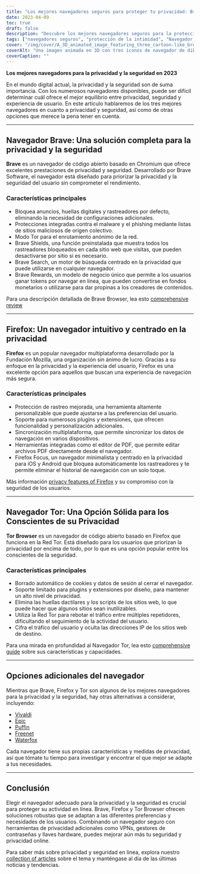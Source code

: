 ```yaml
---
title: "Los mejores navegadores seguros para proteger tu privacidad: Brave, Firefox y Tor"
date: 2023-04-09
toc: true
draft: false
description: "Descubre los mejores navegadores seguros para la protección de la privacidad, con Brave, Firefox y Tor, y conoce sus características y ventajas."
tags: ["navegadores seguros", "protección de la intimidad", "Navegador valiente", "Firefox", "Tor", "seguridad en línea", "privacidad en internet", "funciones del navegador", "Bloqueo de anuncios", "protección de seguimiento", "código abierto", "multiplataforma", "Firefox Focus", "Red Tor", "navegadores alternativos", "Vivaldi", "Epic", "Puffin", "Waterfox"]
cover: "/img/cover/A_3D_animated_image_featuring_three_cartoon-like_browser.png"
coverAlt: "Una imagen animada en 3D con tres iconos de navegador de dibujos animados, Brave, Firefox y Tor, rodeados por un escudo que simboliza la protección de la privacidad, con un candado en la parte superior."
coverCaption: ""
---
```


**Los mejores navegadores para la privacidad y la seguridad en 2023**

En el mundo digital actual, la privacidad y la seguridad son de suma importancia. Con los numerosos navegadores disponibles, puede ser difícil determinar cuál ofrece el mejor equilibrio entre privacidad, seguridad y experiencia de usuario. En este artículo hablaremos de los tres mejores navegadores en cuanto a privacidad y seguridad, así como de otras opciones que merece la pena tener en cuenta.

______

## Navegador Brave: Una solución completa para la privacidad y la seguridad

**Brave** es un navegador de código abierto basado en Chromium que ofrece excelentes prestaciones de privacidad y seguridad. Desarrollado por Brave Software, el navegador está diseñado para priorizar la privacidad y la seguridad del usuario sin comprometer el rendimiento.

### Características principales

- Bloquea anuncios, huellas digitales y rastreadores por defecto, eliminando la necesidad de configuraciones adicionales.
- Protecciones integradas contra el malware y el phishing mediante listas de sitios maliciosos de origen colectivo.
- Modo Tor para el enrutamiento anónimo de la red.
- Brave Shields, una función preinstalada que muestra todos los rastreadores bloqueados en cada sitio web que visitas, que pueden desactivarse por sitio si es necesario.
- Brave Search, un motor de búsqueda centrado en la privacidad que puede utilizarse en cualquier navegador.
- Brave Rewards, un modelo de negocio único que permite a los usuarios ganar tokens por navegar en línea, que pueden convertirse en fondos monetarios o utilizarse para dar propinas a los creadores de contenidos.

Para una descripción detallada de Brave Browser, lea esto [comprehensive review](https://zapier.com/blog/brave-browser-review/)

______

## Firefox: Un navegador intuitivo y centrado en la privacidad

**Firefox** es un popular navegador multiplataforma desarrollado por la Fundación Mozilla, una organización sin ánimo de lucro. Gracias a su enfoque en la privacidad y la experiencia del usuario, Firefox es una excelente opción para aquellos que buscan una experiencia de navegación más segura.

### Características principales

- Protección de rastreo mejorada, una herramienta altamente personalizable que puede ajustarse a las preferencias del usuario.
- Soporte para numerosos plugins y extensiones, que ofrecen funcionalidad y personalización adicionales.
- Sincronización multiplataforma, que permite sincronizar los datos de navegación en varios dispositivos.
- Herramientas integradas como el editor de PDF, que permite editar archivos PDF directamente desde el navegador.
- Firefox Focus, un navegador minimalista y centrado en la privacidad para iOS y Android que bloquea automáticamente los rastreadores y te permite eliminar el historial de navegación con un solo toque.

Más información [privacy features of Firefox](https://support.mozilla.org/en-US/kb/firefox-privacy-and-security-features) y su compromiso con la seguridad de los usuarios.

______

## Navegador Tor: Una Opción Sólida para los Conscientes de su Privacidad

**Tor Browser** es un navegador de código abierto basado en Firefox que funciona en la Red Tor. Está diseñado para los usuarios que priorizan la privacidad por encima de todo, por lo que es una opción popular entre los conscientes de la seguridad.

### Características principales

- Borrado automático de cookies y datos de sesión al cerrar el navegador.
- Soporte limitado para plugins y extensiones por diseño, para mantener un alto nivel de privacidad.
- Elimina las huellas dactilares y los scripts de los sitios web, lo que puede hacer que algunos sitios sean inutilizables.
- Utiliza la Red Tor para rebotar el tráfico entre múltiples repetidores, dificultando el seguimiento de la actividad del usuario.
- Cifra el tráfico del usuario y oculta las direcciones IP de los sitios web de destino.

Para una mirada en profundidad al Navegador Tor, lea esto [comprehensive guide](https://restoreprivacy.com/tor/) sobre sus características y capacidades.

______

## Opciones adicionales del navegador

Mientras que Brave, Firefox y Tor son algunos de los mejores navegadores para la privacidad y la seguridad, hay otras alternativas a considerar, incluyendo:

- [Vivaldi](https://vivaldi.com/)
- [Epic](https://www.epicbrowser.com/)
- [Puffin](https://www.puffin.com/)
- [Freenet](https://freenetproject.org/)
- [Waterfox](https://www.waterfox.net/)

Cada navegador tiene sus propias características y medidas de privacidad, así que tómate tu tiempo para investigar y encontrar el que mejor se adapte a tus necesidades.

______

## Conclusión

Elegir el navegador adecuado para la privacidad y la seguridad es crucial para proteger su actividad en línea. Brave, Firefox y Tor Browser ofrecen soluciones robustas que se adaptan a las diferentes preferencias y necesidades de los usuarios. Combinando un navegador seguro con herramientas de privacidad adicionales como VPNs, gestores de contraseñas y llaves hardware, puedes mejorar aún más tu seguridad y privacidad online.

Para saber más sobre privacidad y seguridad en línea, explora nuestro [collection of articles](https://simeononsecurity.ch/search/?q=privacy+and+security) sobre el tema y manténgase al día de las últimas noticias y tendencias.


